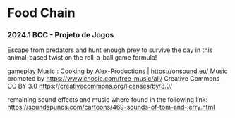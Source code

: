 # Food Chain
### 2024.1 BCC - Projeto de Jogos

​Escape from  predators and hunt  enough prey to survive the day in this animal-based twist on the  roll-a-ball game formula!


gameplay Music :
Cooking by Alex-Productions | https://onsound.eu/
Music promoted by https://www.chosic.com/free-music/all/
Creative Commons CC BY 3.0
https://creativecommons.org/licenses/by/3.0/

remaining sound effects and music where found in the following link: https://soundspunos.com/cartoons/469-sounds-of-tom-and-jerry.html